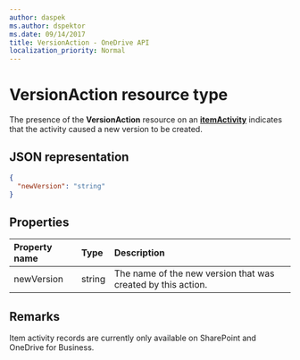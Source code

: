 ```yaml
---
author: daspek
ms.author: dspektor
ms.date: 09/14/2017
title: VersionAction - OneDrive API
localization_priority: Normal
---
```

# VersionAction resource type

The presence of the **VersionAction** resource on an [**itemActivity**][activity] indicates that the activity caused a new version to be created.

[activity]: itemActivity.md

## JSON representation

<!-- {
  "blockType": "resource",
  "optionalProperties": [ ],
  "@type": "microsoft.graph.versionAction"
}-->

```json
{
  "newVersion": "string"
}
```

## Properties

| Property name | Type   | Description
|:--------------|:-------|:----------------------------------------------------
| newVersion    | string | The name of the new version that was created by this action.

## Remarks

Item activity records are currently only available on SharePoint and OneDrive for Business.

<!-- {
  "type": "#page.annotation",
  "description": "The VersionAction object provides information about an activity that resulted in a new item version.",
  "keywords": "activities,activity,action,version",
  "section": "documentation",
  "tocPath": "Resources/VersionAction"
} -->
